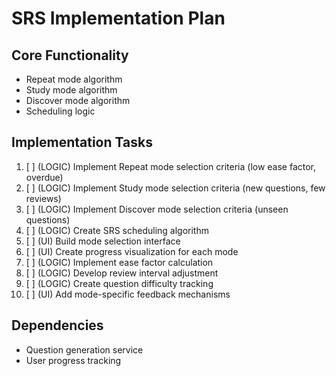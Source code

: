 # SRS Implementation Plan

## Core Functionality
- Repeat mode algorithm
- Study mode algorithm
- Discover mode algorithm
- Scheduling logic

## Implementation Tasks
1. [ ] (LOGIC) Implement Repeat mode selection criteria (low ease factor, overdue)
2. [ ] (LOGIC) Implement Study mode selection criteria (new questions, few reviews)
3. [ ] (LOGIC) Implement Discover mode selection criteria (unseen questions)
4. [ ] (LOGIC) Create SRS scheduling algorithm
5. [ ] (UI) Build mode selection interface
6. [ ] (UI) Create progress visualization for each mode
7. [ ] (LOGIC) Implement ease factor calculation
8. [ ] (LOGIC) Develop review interval adjustment
9. [ ] (LOGIC) Create question difficulty tracking
10. [ ] (UI) Add mode-specific feedback mechanisms

## Dependencies
- Question generation service
- User progress tracking
